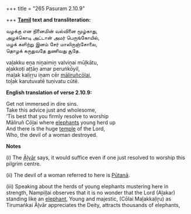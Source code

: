 +++
title = "265 Pasuram 2.10.9"

+++
**[Tamil](/definition/tamil#history "show Tamil definitions") text and transliteration:**

வழக்கு என நினைமின் வல்வினை மூழ்காது,  
அழக்கொடி அட்டான் அமர் பெருங்கோயில்,  
மழக் களிற்று இனம் சேர் மாலிருஞ்சோலை,  
தொழக் கருதுவதே துணிவது சூதே.

vaḻakku eṉa niṉaimiṉ valviṉai mūḻkātu,  
aḻakkoṭi aṭṭāṉ amar peruṅkōyil,  
maḻak kaḷiṟṟu iṉam cēr [māliruñcōlai](/definition/maliruncolai#vaishnavism "show māliruñcōlai definitions"),  
toḻak karutuvatē tuṇivatu cūtē.

**English translation of verse 2.10.9:**

Get not immersed in dire sins.  
Take this advice just and wholesome,  
‘Tis best that you firmly resolve to worship  
Māliruñ Cōḻai where [elephants](/definition/elephant#history "show elephants definitions") young herd up  
And there is the huge [temple](/definition/temple#history "show temple definitions") of the Lord,  
Who, the devil of a woman destroyed.

**Notes**

\(i\) The [Āḻvār](/definition/aḻvar#vaishnavism "show Āḻvār definitions") says, it would suffice even if one just resolved to worship this pilgrim centre.

\(ii\) The devil of a woman referred to here is [Pūtanā](/definition/putana#vaishnavism "show Pūtanā definitions").

\(iii\) Speaking about the herds of young elephants mustering here in strength, Nampiḷḷai observes that it is no wonder that the Lord (Aḻakar) standing like an [elephant](/definition/elephant#history "show elephant definitions"), Young and majestic, (Cōlai Maḻakkaḷiṟu) as Tirumaṅkai Āḻvār appreciates the Deity, attracts thousands of elephants,


